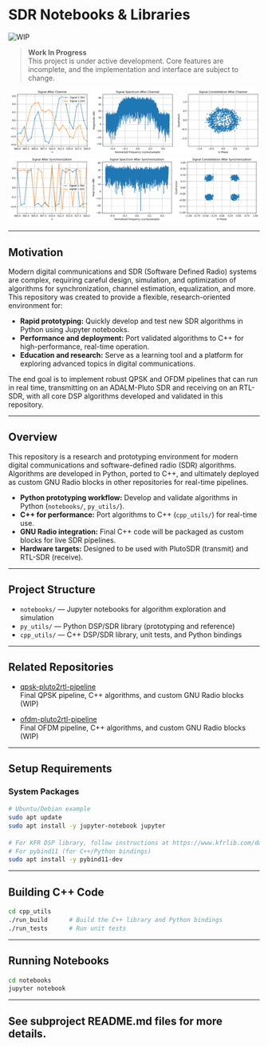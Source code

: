 # SDR Notebooks & Libraries

![WIP](https://img.shields.io/badge/status-WIP-orange)

> **Work In Progress**  
> This project is under active development. Core features are incomplete, and the implementation and interface are subject to change.

![Recieved signal](images/front_page/sig_after_channel.png)
![Signal after recovery](images/front_page/sig_after_synch.png)

---

## Motivation

Modern digital communications and SDR (Software Defined Radio) systems are complex, requiring careful design, simulation, and optimization of algorithms for synchronization, channel estimation, equalization, and more.  
This repository was created to provide a flexible, research-oriented environment for:

- **Rapid prototyping:** Quickly develop and test new SDR algorithms in Python using Jupyter notebooks.
- **Performance and deployment:** Port validated algorithms to C++ for high-performance, real-time operation.
- **Education and research:** Serve as a learning tool and a platform for exploring advanced topics in digital communications.

The end goal is to implement robust QPSK and OFDM pipelines that can run in real time, transmitting on an ADALM-Pluto SDR and receiving on an RTL-SDR, with all core DSP algorithms developed and validated in this repository.

---

## Overview

This repository is a research and prototyping environment for modern digital communications and software-defined radio (SDR) algorithms.  
Algorithms are developed in Python, ported to C++, and ultimately deployed as custom GNU Radio blocks in other repositories for real-time pipelines.

- **Python prototyping workflow:** Develop and validate algorithms in Python (`notebooks/`, `py_utils/`).
- **C++ for performance:** Port algorithms to C++ (`cpp_utils/`) for real-time use.
- **GNU Radio integration:** Final C++ code will be packaged as custom blocks for live SDR pipelines.
- **Hardware targets:** Designed to be used with PlutoSDR (transmit) and RTL-SDR (receive).

---

## Project Structure

- `notebooks/` — Jupyter notebooks for algorithm exploration and simulation
- `py_utils/` — Python DSP/SDR library (prototyping and reference)
- `cpp_utils/` — C++ DSP/SDR library, unit tests, and Python bindings

---

## Related Repositories

- [qpsk-pluto2rtl-pipeline](https://github.com/cddelong6626/qpsk-pluto2rtl-pipeline)  
  Final QPSK pipeline, C++ algorithms, and custom GNU Radio blocks (WIP)

- [ofdm-pluto2rtl-pipeline](https://github.com/cddelong6626/ofdm-pluto2rtl-pipeline)  
  Final OFDM pipeline, C++ algorithms, and custom GNU Radio blocks (WIP)

---

## Setup Requirements

### System Packages

```sh
# Ubuntu/Debian example
sudo apt update
sudo apt install -y jupyter-notebook jupyter

# For KFR DSP library, follow instructions at https://www.kfrlib.com/docs/latest/installation/
# For pybind11 (for C++/Python bindings)
sudo apt install -y pybind11-dev
```

---

## Building C++ Code

```sh
cd cpp_utils
./run_build      # Build the C++ library and Python bindings
./run_tests      # Run unit tests
```

---

## Running Notebooks

```sh
cd notebooks
jupyter notebook
```

---

## See subproject README.md files for more details.